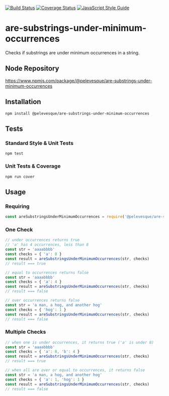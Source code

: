 [![Build Status](https://travis-ci.org/pelevesque/are-substrings-under-minimum-occurrences.svg?branch=master)](https://travis-ci.org/pelevesque/are-substrings-under-minimum-occurrences)
[![Coverage Status](https://coveralls.io/repos/github/pelevesque/are-substrings-under-minimum-occurrences/badge.svg?branch=master)](https://coveralls.io/github/pelevesque/are-substrings-under-minimum-occurrences?branch=master)
[![JavaScript Style Guide](https://img.shields.io/badge/code_style-standard-brightgreen.svg)](https://standardjs.com)

# are-substrings-under-minimum-occurrences

Checks if substrings are under minimum occurrences in a string.

## Node Repository

https://www.npmjs.com/package/@pelevesque/are-substrings-under-minimum-occurrences

## Installation

`npm install @pelevesque/are-substrings-under-minimum-occurrences`

## Tests

### Standard Style & Unit Tests

`npm test`

### Unit Tests & Coverage

`npm run cover`

## Usage

### Requiring

```js
const areSubstringsUnderMinimumOccurrences = require('@pelevesque/are-substrings-under-minimum-occurrences')
```

### One Check

```js
// under occurrences returns true
// 'a' has 4 occurrences, less than 8
const str = 'aaaabbbb'
const checks = { 'a': 8 }
const result = areSubstringsUnderMinimumOccurrences(str, checks)
// result === true
```

```js
// equal to occurrences returns false
const str = 'aaaabbbb'
const checks = { 'a': 4 }
const result = areSubstringsUnderMinimumOccurrences(str, checks)
// result === false
```

```js
// over occurrences returns false
const str = 'a man, a hog, and another hog'
const checks = { 'hog': 1 }
const result = areSubstringsUnderMinimumOccurrences(str, checks)
// result === false
```

### Multiple Checks

```js
// when one is under occurrences, it returns true ('a' is under 8)
const str = 'aaaabbbb'
const checks = { 'a': 8, 'b': 4 }
const result = areSubstringsUnderMinimumOccurrences(str, checks)
// result === true
```

```js
// when all are over or equal to occurrences, it returns false
const str = 'a man, a hog, and another hog'
const checks = { 'a': 1, 'hog': 1 }
const result = areSubstringsUnderMinimumOccurrences(str, checks)
// result === false
```
